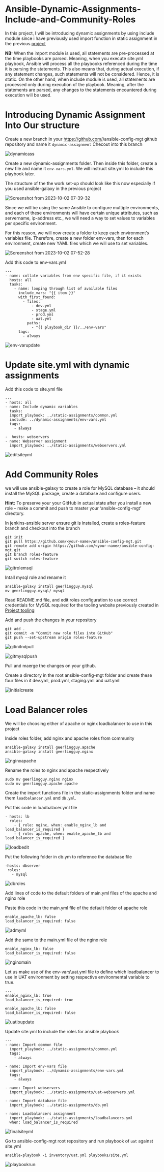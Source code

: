 
# Ansible-Dynamic-Assignments-Include-and-Community-Roles

In this project, I will be introducing dynamic assignments by using include module since i have previously used import function in static assignment in the previous [project](https://github.com/JohnUmeh/ansible-config-mgt.git) 

**NB:** When the import module is used, all statements are pre-processed at the time playbooks are parsed. Meaning, when you execute site.yml playbook, Ansible will process all the playbooks referenced during the time it is parsing the statements. This also means that, during actual execution, if any statement changes, such statements will not be considered. Hence, it is static. On the other hand, when include module is used, all statements are processed only during execution of the playbook. Meaning, after the statements are parsed, any changes to the statements encountered during execution will be used. 

# Introducing Dynamic Assignment Into Our structure
Create a new branch in your https://github.com/<your-name>/ansible-config-mgt github repository and name it `dynamic-assignment` Checout into this branch

![dynamicass](https://github.com/JohnUmeh/Ansible-Dynamic-Assignments-Include-and-Community-Roles/assets/77943759/5371d0c6-4045-4018-a5b7-f62e6ea6a82e)


Create a new dynamic-assignments folder. Then inside this folder, create a new file and name it `env-vars.yml`. We will instruct site.yml to include this playbook later.

The structure of the the work set-up should look like this now especially if you used ansible-galaxy in the previous project 

![Screenshot from 2023-10-02 07-39-32](https://github.com/JohnUmeh/Ansible-Dynamic-Assignments-Include-and-Community-Roles/assets/77943759/332ff662-4579-4a42-85b8-8d5af15caeaf)

Since we will be using the same Ansible to configure multiple environments, and each of these environments will have certain unique attributes, such as servername, ip-address etc., we will need a way to set values to variables per specific environment.

For this reason, we will now create a folder to keep each environment’s variables file. Therefore, create a new folder env-vars, then for each environment, create new YAML files which we will use to set variables.

![Screenshot from 2023-10-02 07-52-28](https://github.com/JohnUmeh/Ansible-Dynamic-Assignments-Include-and-Community-Roles/assets/77943759/ea2a550c-62a9-45fa-bfe1-4f6b6e096ce8)

Add this code to env-vars.yml

```
---
- name: collate variables from env specific file, if it exists
  hosts: all
  tasks:
    - name: looping through list of available files
      include_vars: "{{ item }}"
      with_first_found:
        - files:
            - dev.yml
            - stage.yml
            - prod.yml
            - uat.yml
          paths:
            - "{{ playbook_dir }}/../env-vars"
      tags:
        - always
```
![env-varupdate](https://github.com/JohnUmeh/Ansible-Dynamic-Assignments-Include-and-Community-Roles/assets/77943759/372771b4-4736-4350-9b22-be37c51a0adc)


# Update site.yml with dynamic assignments

Add this code to site.yml file

```
---
- hosts: all
- name: Include dynamic variables 
  tasks:
  import_playbook: ../static-assignments/common.yml 
  include: ../dynamic-assignments/env-vars.yml
  tags:
    - always

-  hosts: webservers
- name: Webserver assignment
  import_playbook: ../static-assignments/webservers.yml
```

![editsiteyml](https://github.com/JohnUmeh/Ansible-Dynamic-Assignments-Include-and-Community-Roles/assets/77943759/6d84846e-2be3-465d-9f0e-f8f93c59cc82)


# Add Community Roles
we will use ansible-galaxy to create a role for MySQL database – it should install the MySQL package, create a database and configure users.

**Hint:** To preserve your your GitHub in actual state after you install a new role – make a commit and push to master your ‘ansible-config-mgt’ directory.

In jenkins-ansible server ensure git is installed, create a roles-feature branch and checkout into the branch
```
git init
git pull https://github.com/<your-name>/ansible-config-mgt.git
git remote add origin https://github.com/<your-name>/ansible-config-mgt.git
git branch roles-feature
git switch roles-feature
```
![gitrolemsql](https://github.com/JohnUmeh/Ansible-Dynamic-Assignments-Include-and-Community-Roles/assets/77943759/d72b1fef-83d6-40ff-8268-14d9ca3af69d)


Intall mysql role and rename it

```
ansible-galaxy install geerlingguy.mysql
mv geerlingguy.mysql/ mysql
```
Read README.md file, and edit roles configuration to use correct credentials for MySQL required for the tooling website previously created in [Project tooling](https://github.com/JohnUmeh/Project7-Tooling.git)

Add and push the changes in your repository 

```
git add .
git commit -m "Commit new role files into GitHub"
git push --set-upstream origin roles-feature
```
![gitinitndpull](https://github.com/JohnUmeh/Ansible-Dynamic-Assignments-Include-and-Community-Roles/assets/77943759/955429fc-c00b-4f88-9da5-78e68006ef40)

![gitmysqlpush](https://github.com/JohnUmeh/Ansible-Dynamic-Assignments-Include-and-Community-Roles/assets/77943759/9941d4aa-c026-4f7b-b203-609c370e9ead)


Pull and maerge the changes on your github.

Create a directory in the root ansible-config-mgt folder and create these four files in it dev.yml, prod.yml, staging.yml and uat.yml

![initialcreate](https://github.com/JohnUmeh/Ansible-Dynamic-Assignments-Include-and-Community-Roles/assets/77943759/1c4969c3-c241-4f92-9a10-274062aa201b)


# Load Balancer roles

We will be choosing either of apache or nginx loadbalancer to use in this project

Inside roles folder, add nginx and apache roles from community

```
ansible-galaxy install geerlingguy.apache
ansible-galaxy install geerlingguy.nginx

```
![nginxapache](https://github.com/JohnUmeh/Ansible-Dynamic-Assignments-Include-and-Community-Roles/assets/77943759/a431d9ec-97a4-4037-9345-eb293d8984b7)


Rename the roles to nginx and apache respectively

```
sudo mv geerlingguy.nginx nginx
sudo mv geerlingguy.apache apache
```
Create the import functions file in the static-assignments folder and name them `loadbalancer.yml` and `db.yml`.

Put this code in loadbalacer.yml file

```
- hosts: lb
  roles:
    - { role: nginx, when: enable_nginx_lb and load_balancer_is_required }
    - { role: apache, when: enable_apache_lb and load_balancer_is_required }
```

![loadbedit](https://github.com/JohnUmeh/Ansible-Dynamic-Assignments-Include-and-Community-Roles/assets/77943759/dcd1340b-481b-4e5f-bf00-3e49ce047206)


Put the following folder in db.ym to reference the database file

```
-hosts: dbserver
 roles:
   - mysql
```
![dbroles](https://github.com/JohnUmeh/Ansible-Dynamic-Assignments-Include-and-Community-Roles/assets/77943759/ea0bbfcc-2a05-42ff-bc02-c3854f403131)


Add lines of code to the default folders of main.yml files of the apache and nginx role

Paste this code in the main.yml file of the default folder of apache role

```
enable_apache_lb: false
load_balancer_is_required: false
```
![admyml](https://github.com/JohnUmeh/Ansible-Dynamic-Assignments-Include-and-Community-Roles/assets/77943759/c50dfc48-3758-4516-87ee-27ffcf0d269d)


Add the same to the main.yml file of the nginx role

```
enable_nginx_lb: false
load_balancer_is_required: false
```
![nginxmain](https://github.com/JohnUmeh/Ansible-Dynamic-Assignments-Include-and-Community-Roles/assets/77943759/af76e09c-7b18-4cb5-b0b7-de6ef19e00b1)


Let us make use of the env-vars\uat.yml file to define which loadbalancer to use in UAT environment by setting respective environmental variable to true.

```
---
enable_nginx_lb: true
load_balancer_is_required: true

enable_apache_lb: false
load_balancer_is_required: false
```
![uatlbupdate](https://github.com/JohnUmeh/Ansible-Dynamic-Assignments-Include-and-Community-Roles/assets/77943759/974b32e7-1886-4a75-98a1-c48d14c711b6)


Update site.yml to include the roles for ansible playbook

```
---
- name: Import common file
  import_playbook: ../static-assignments/common.yml
  tags:
    - always

- name: Import env-vars file
  import_playbook: ../dynamic-assignments/env-vars.yml
  tags:
    - always

- name: Import webservers
  import_playbook: ../static-assignments/uat-webservers.yml

- name: Import database file
  import_playbook: ../static-assignments/db.yml

- name: Loadbalancers assignment
  import_playbook: ../static-assignments/loadbalancers.yml
  when: load_balancer_is_required
```
![finalsiteyml](https://github.com/JohnUmeh/Ansible-Dynamic-Assignments-Include-and-Community-Roles/assets/77943759/76abe19f-1a43-4f1d-a1f7-4a87c69ec5bd)

Go to ansible-config-mgt root repository and run playbook of `uat` against site.yml

`ansible-playbook -i inventory/uat.yml playbooks/site.yml`

![playbookrun](https://github.com/JohnUmeh/Ansible-Dynamic-Assignments-Include-and-Community-Roles/assets/77943759/43632729-7477-41f2-b8c2-f7f22a02faca)


